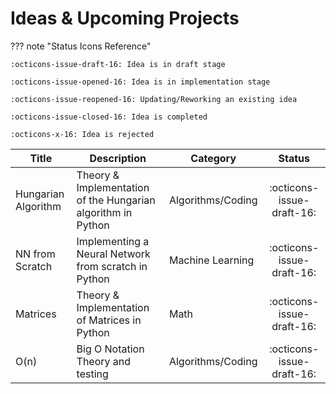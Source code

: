 # Ideas & Upcoming Projects

??? note "Status Icons Reference"

    :octicons-issue-draft-16: Idea is in draft stage

    :octicons-issue-opened-16: Idea is in implementation stage

    :octicons-issue-reopened-16: Updating/Reworking an existing idea

    :octicons-issue-closed-16: Idea is completed

    :octicons-x-16: Idea is rejected

| Title               | Description                                                  | Category          |          Status           |
| ------------------- | ------------------------------------------------------------ | ----------------- | :-----------------------: |
| Hungarian Algorithm | Theory & Implementation of the Hungarian algorithm in Python | Algorithms/Coding | :octicons-issue-draft-16: |
| NN from Scratch     | Implementing a Neural Network from scratch in Python         | Machine Learning  | :octicons-issue-draft-16: |
| Matrices            | Theory & Implementation of Matrices in Python                | Math              | :octicons-issue-draft-16: |
| O(n)                | Big O Notation Theory and testing                            | Algorithms/Coding | :octicons-issue-draft-16: |

<br>
<br>
<br>

<script type='text/javascript' src='https://storage.ko-fi.com/cdn/widget/Widget_2.js'></script>
<script type='text/javascript'>kofiwidget2.init('Support Me on Ko-fi', '#29abe0', 'H2H0DTCU5');kofiwidget2.draw();</script>
